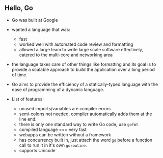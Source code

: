## Hello, Go

- Go was built at Google
- wanted a language that was:
    - fast
    - worked well with automated code review and formatting
    - allowed a large team to write large scale software effectively, catered to the multi-core and networking area

- the language takes care of other things like formatting and its goal is to provide a scalable approach to build the application over a long period of time.

- Go aims to provide the efficiency of a statically-typed language with the ease of programming of a dynamic language.

- List of features: 
    - unused imports/variables are compiler errors.
    - semi-colons not needed, compiler automatically adds them at the line end.
    - there is only one standard way to write Go code, use `gofmt`
    - compiled language === very fast
    - webapps can be written without a framework
    - has concurrency built in, just attach the word `go` before a function call to run it in it's own `goroutine`.
    - supports Unicode
    